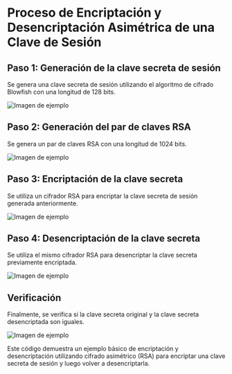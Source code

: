# Proceso de Encriptación y Desencriptación Asimétrica de una Clave de Sesión

## Paso 1: Generación de la clave secreta de sesión
   Se genera una clave secreta de sesión utilizando el algoritmo de cifrado Blowfish con una longitud de 128 bits.

   ![Imagen de ejemplo](https://files.catbox.moe/uzvkky.png)


## Paso 2: Generación del par de claves RSA
   Se genera un par de claves RSA con una longitud de 1024 bits.

   ![Imagen de ejemplo](https://files.catbox.moe/ydfjqh.png)

## Paso 3: Encriptación de la clave secreta
   Se utiliza un cifrador RSA para encriptar la clave secreta de sesión generada anteriormente.

   ![Imagen de ejemplo](https://files.catbox.moe/h8sn0r.png)

## Paso 4: Desencriptación de la clave secreta
   Se utiliza el mismo cifrador RSA para desencriptar la clave secreta previamente encriptada.

   ![Imagen de ejemplo](https://files.catbox.moe/1eaw7e.png)

## Verificación
   Finalmente, se verifica si la clave secreta original y la clave secreta desencriptada son iguales.

   ![Imagen de ejemplo](https://files.catbox.moe/qfzhb8.png)

Este código demuestra un ejemplo básico de encriptación y desencriptación utilizando cifrado asimétrico (RSA) para encriptar una clave secreta de sesión y luego volver a desencriptarla.
